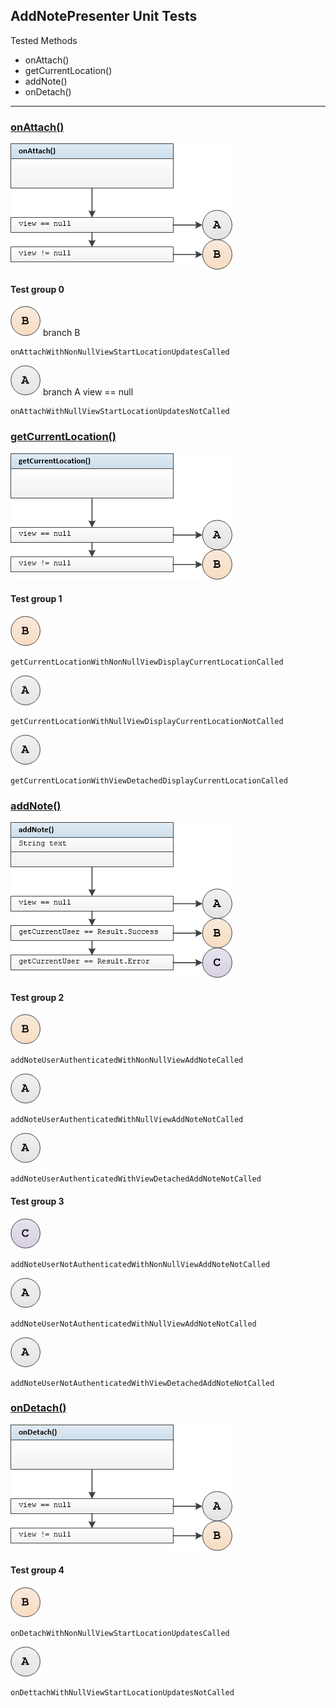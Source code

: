 ## AddNotePresenter Unit Tests

Tested Methods

-  onAttach()
-  getCurrentLocation()
-  addNote()
-  onDetach()

---

### <u>onAttach()</u>

![](unit/add_note_presenter_on_attach.png)

#### Test group 0	

![](unit/b.png)  branch B

```
onAttachWithNonNullViewStartLocationUpdatesCalled
```

![](unit/a.png)	branch A 	view == null

```
onAttachWithNullViewStartLocationUpdatesNotCalled
```


### <u>getCurrentLocation()</u>

![](unit/add_note_presenter_get_current_location.png)

#### Test group 1

![](unit/b.png) 
```
getCurrentLocationWithNonNullViewDisplayCurrentLocationCalled
```
![](unit/a.png) 
```
getCurrentLocationWithNullViewDisplayCurrentLocationNotCalled
```
![](unit/a.png) 
```
getCurrentLocationWithViewDetachedDisplayCurrentLocationCalled
```
### <u>addNote()</u>

![](unit/add_note_presenter_add_note.png)


#### Test group 2

![](unit/b.png) 
```
addNoteUserAuthenticatedWithNonNullViewAddNoteCalled
```
![](unit/a.png) 
```
addNoteUserAuthenticatedWithNullViewAddNoteNotCalled
```
![](unit/a.png) 
```
addNoteUserAuthenticatedWithViewDetachedAddNoteNotCalled
```

#### Test group 3

![](unit/c.png) 
```
addNoteUserNotAuthenticatedWithNonNullViewAddNoteNotCalled
```
![](unit/a.png) 
```
addNoteUserNotAuthenticatedWithNullViewAddNoteNotCalled
```
![](unit/a.png) 
```
addNoteUserNotAuthenticatedWithViewDetachedAddNoteNotCalled
```
### <u>onDetach()</u>

![](unit/add_note_presenter_on_detach.png)

#### Test group 4

![](unit/b.png) 
```
onDetachWithNonNullViewStartLocationUpdatesCalled
```
![](unit/a.png) 
```
onDettachWithNullViewStartLocationUpdatesNotCalled
```

